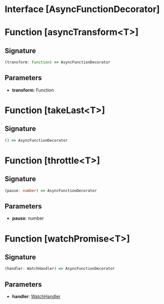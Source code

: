 <a name="id-46"></a>
Interface [AsyncFunctionDecorator]
===


Function [asyncTransform\<T\>]
===

Signature
---
```typescript
(transform: Function) => AsyncFunctionDecorator
```

Parameters
---
- **transform**: Function

Function [takeLast\<T\>]
===

Signature
---
```typescript
() => AsyncFunctionDecorator
```


Function [throttle\<T\>]
===

Signature
---
```typescript
(pause: number) => AsyncFunctionDecorator
```

Parameters
---
- **pause**: number

Function [watchPromise\<T\>]
===

Signature
---
```typescript
(handler: WatchHandler) => AsyncFunctionDecorator
```

Parameters
---
- **handler**: [WatchHandler](https://github.com/int0h/promise-decorators/blob/master/docs/src/modules/watchPromise.md#id-13)